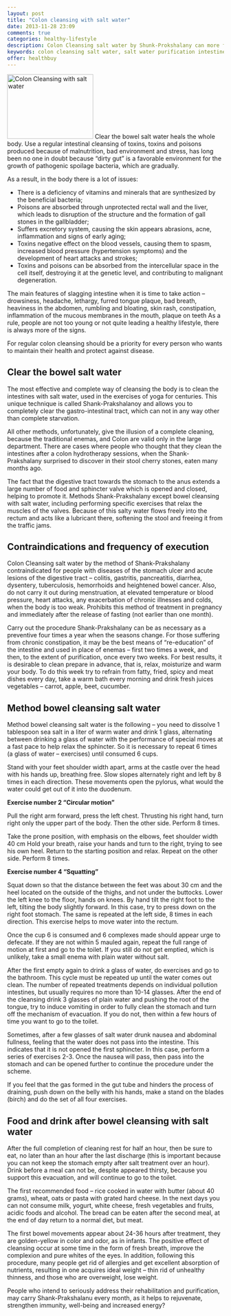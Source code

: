 ```yaml
---
layout: post
title: "Colon cleansing with salt water"
date: 2013-11-28 23:09
comments: true
categories: healthy-lifestyle
description: Colon Cleansing salt water by Shunk-Prokshalany can more fully relax your sphincter muscle and remove the extra savings
keywords: colon cleansing salt water, salt water purification intestine
offer: healthbuy
---
```

<p><img class="left" src="http://medusanews.com/images/colon-cleansing-salt-water/image.jpg" width="200" height="150" title="Colon cleansing salt water, salt water purification intestine" alt="Colon Cleansing with salt water"> Clear the bowel salt water heals the whole body. Use a regular intestinal cleansing of toxins, toxins and poisons produced because of malnutrition, bad environment and stress, has long been no one in doubt because &ldquo;dirty gut&rdquo; is a favorable environment for the growth of pathogenic spoilage bacteria, which are gradually.</p>

<!-- more -->


<p>As a result, in the body there is a lot of issues:</p>

<ul>
<li>There is a deficiency of vitamins and minerals that are synthesized by the beneficial bacteria;</li>
<li>Poisons are absorbed through unprotected rectal wall and the liver, which leads to disruption of the structure and the formation of gall stones in the gallbladder;</li>
<li>Suffers excretory system, causing the skin appears abrasions, acne, inflammation and signs of early aging;</li>
<li>Toxins negative effect on the blood vessels, causing them to spasm, increased blood pressure (hypertension symptoms) and the development of heart attacks and strokes;</li>
<li>Toxins and poisons can be absorbed from the intercellular space in the cell itself, destroying it at the genetic level, and contributing to malignant degeneration.</li>
</ul>


<p>The main features of slagging intestine when it is time to take action &ndash; drowsiness, headache, lethargy, furred tongue plaque, bad breath, heaviness in the abdomen, rumbling and bloating, skin rash, constipation, inflammation of the mucous membranes in the mouth, plaque on teeth  As a rule, people are not too young or not quite leading a healthy lifestyle, there is always more of the signs.</p>

<p>For regular colon cleansing should be a priority for every person who wants to maintain their health and protect against disease.</p>

<h2>Clear the bowel salt water</h2>

<p>The most effective and complete way of cleansing the body is to clean the intestines with salt water, used in the exercises of yoga for centuries. This unique technique is called Shank-Prakshalanoy and allows you to completely clear the gastro-intestinal tract, which can not in any way other than complete starvation.</p>

<p>All other methods, unfortunately, give the illusion of a complete cleaning, because the traditional enemas, and Colon are valid only in the large department. There are cases where people who thought that they clean the intestines after a colon hydrotherapy sessions, when the Shank-Prakshalany surprised to discover in their stool cherry stones, eaten many months ago.</p>

<p>The fact that the digestive tract towards the stomach to the anus extends a large number of food and sphincter valve which is opened and closed, helping to promote it. Methods Shank-Prakshalany except bowel cleansing with salt water, including performing specific exercises that relax the muscles of the valves. Because of this salty water flows freely into the rectum and acts like a lubricant there, softening the stool and freeing it from the traffic jams.</p>

<h2>Contraindications and frequency of execution</h2>

<p>Colon Cleansing salt water by the method of Shank-Prakshalany contraindicated for people with diseases of the stomach ulcer and acute lesions of the digestive tract &ndash; colitis, gastritis, pancreatitis, diarrhea, dysentery, tuberculosis, hemorrhoids and heightened bowel cancer. Also, do not carry it out during menstruation, at elevated temperature or blood pressure, heart attacks, any exacerbation of chronic illnesses and colds, when the body is too weak. Prohibits this method of treatment in pregnancy and immediately after the release of fasting (not earlier than one month).</p>

<p>Carry out the procedure Shank-Prakshalany can be as necessary as a preventive four times a year when the seasons change. For those suffering from chronic constipation, it may be the best means of &ldquo;re-education&rdquo; of the intestine and used in place of enemas &ndash; first two times a week, and then, to the extent of purification, once every two weeks. For best results, it is desirable to clean prepare in advance, that is, relax, moisturize and warm your body. To do this week try to refrain from fatty, fried, spicy and meat dishes every day, take a warm bath every morning and drink fresh juices vegetables &ndash; carrot, apple, beet, cucumber.</p>

<h2>Method bowel cleansing salt water</h2>

<p>Method bowel cleansing salt water is the following &ndash; you need to dissolve 1 tablespoon sea ​​salt in a liter of warm water and drink 1 glass, alternating between drinking a glass of water with the performance of special moves at a fast pace to help relax the sphincter. So it is necessary to repeat 6 times (a glass of water &ndash; exercises) until consumed 6 cups.</p>

<p>Stand with your feet shoulder width apart, arms at the castle over the head with his hands up, breathing free. Slow slopes alternately right and left by 8 times in each direction. These movements open the pylorus, what would the water could get out of it into the duodenum.</p>

<p><strong>Exercise number 2 &ldquo;Circular motion&rdquo;</strong></p>

<p>Pull the right arm forward, press the left chest. Thrusting his right hand, turn right only the upper part of the body. Then the other side. Perform 8 times.</p>

<p>Take the prone position, with emphasis on the elbows, feet shoulder width 40 cm Hold your breath, raise your hands and turn to the right, trying to see his own heel. Return to the starting position and relax. Repeat on the other side. Perform 8 times.</p>

<p><strong>Exercise number 4 &ldquo;Squatting&rdquo;</strong></p>

<p>Squat down so that the distance between the feet was about 30 cm and the heel located on the outside of the thighs, and not under the buttocks. Lower the left knee to the floor, hands on knees. By hand tilt the right foot to the left, tilting the body slightly forward. In this case, try to press down on the right foot stomach. The same is repeated at the left side, 8 times in each direction. This exercise helps to move water into the rectum.</p>

<p>Once the cup 6 is consumed and 6 complexes made should appear urge to defecate. If they are not within 5 mauled again, repeat the full range of motion at first and go to the toilet. If you still do not get emptied, which is unlikely, take a small enema with plain water without salt.</p>

<p>After the first empty again to drink a glass of water, do exercises and go to the bathroom. This cycle must be repeated up until the water comes out clean. The number of repeated treatments depends on individual pollution intestines, but usually requires no more than 10-14 glasses. After the end of the cleansing drink 3 glasses of plain water and pushing the root of the tongue, try to induce vomiting in order to fully clean the stomach and turn off the mechanism of evacuation. If you do not, then within a few hours of time you want to go to the toilet.</p>

<p>Sometimes, after a few glasses of salt water drunk nausea and abdominal fullness, feeling that the water does not pass into the intestine. This indicates that it is not opened the first sphincter. In this case, perform a series of exercises 2-3. Once the nausea will pass, then pass into the stomach and can be opened further to continue the procedure under the scheme.</p>

<p>If you feel that the gas formed in the gut tube and hinders the process of draining, push down on the belly with his hands, make a stand on the blades (birch) and do the set of all four exercises.</p>

<h2>Food and drink after bowel cleansing with salt water</h2>

<p>After the full completion of cleaning rest for half an hour, then be sure to eat, no later than an hour after the last discharge (this is important because you can not keep the stomach empty after salt treatment over an hour). Drink before a meal can not be, despite appeared thirsty, because you support this evacuation, and will continue to go to the toilet.</p>

<p>The first recommended food &ndash; rice cooked in water with butter (about 40 grams), wheat, oats or pasta with grated hard cheese. In the next days you can not consume milk, yogurt, white cheese, fresh vegetables and fruits, acidic foods and alcohol. The bread can be eaten after the second meal, at the end of day return to a normal diet, but meat.</p>

<p>The first bowel movements appear about 24-36 hours after treatment, they are golden-yellow in color and odor, as in infants. The positive effect of cleansing occur at some time in the form of fresh breath, improve the complexion and pure whites of the eyes. In addition, following this procedure, many people get rid of allergies and get excellent absorption of nutrients, resulting in one acquires ideal weight &ndash; thin rid of unhealthy thinness, and those who are overweight, lose weight.</p>

<p>People who intend to seriously address their rehabilitation and purification, may carry Shank-Prakshalanu every month, as it helps to rejuvenate, strengthen immunity, well-being and increased energy?</p>
